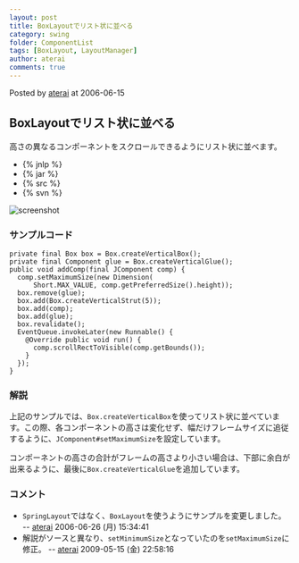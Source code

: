```yaml
---
layout: post
title: BoxLayoutでリスト状に並べる
category: swing
folder: ComponentList
tags: [BoxLayout, LayoutManager]
author: aterai
comments: true
---
```


Posted by [aterai](http://terai.xrea.jp/aterai.html) at 2006-06-15

## BoxLayoutでリスト状に並べる
高さの異なるコンポーネントをスクロールできるようにリスト状に並べます。

- {% jnlp %}
- {% jar %}
- {% src %}
- {% svn %}

<!-- dummy comment line for breaking list -->

![screenshot](https://lh3.googleusercontent.com/_9Z4BYR88imo/TQTJ_UDZVaI/AAAAAAAAAVQ/BbW1hLhenS8/s800/ComponentList.png)

### サンプルコード
<pre class="prettyprint"><code>private final Box box = Box.createVerticalBox();
private final Component glue = Box.createVerticalGlue();
public void addComp(final JComponent comp) {
  comp.setMaximumSize(new Dimension(
      Short.MAX_VALUE, comp.getPreferredSize().height));
  box.remove(glue);
  box.add(Box.createVerticalStrut(5));
  box.add(comp);
  box.add(glue);
  box.revalidate();
  EventQueue.invokeLater(new Runnable() {
    @Override public void run() {
      comp.scrollRectToVisible(comp.getBounds());
    }
  });
}
</code></pre>

### 解説
上記のサンプルでは、`Box.createVerticalBox`を使ってリスト状に並べています。この際、各コンポーネントの高さは変化せず、幅だけフレームサイズに追従するように、`JComponent#setMaximumSize`を設定しています。

コンポーネントの高さの合計がフレームの高さより小さい場合は、下部に余白が出来るように、最後に`Box.createVerticalGlue`を追加しています。


### コメント
- `SpringLayout`ではなく、`BoxLayout`を使うようにサンプルを変更しました。 -- [aterai](http://terai.xrea.jp/aterai.html) 2006-06-26 (月) 15:34:41
- 解説がソースと異なり、`setMinimumSize`となっていたのを`setMaximumSize`に修正。 -- [aterai](http://terai.xrea.jp/aterai.html) 2009-05-15 (金) 22:58:16

<!-- dummy comment line for breaking list -->

